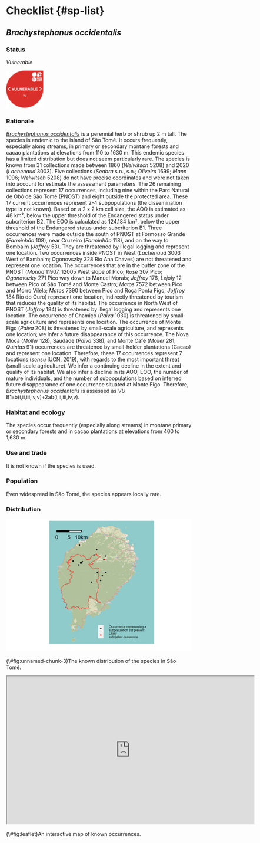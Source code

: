# Checklist {#sp-list}











## *Brachystephanus occidentalis*



### Status 

_Vulnerable_

<img src="./images/VU.png" width="20%" />

### Rationale

[*Brachystephanus occidentalis*](https://tropicos.org/name/100299918) is a perennial herb or shrub up 2 m tall. The species is endemic to the island of São Tomé. It occurs frequently, especially along streams, in primary or secondary montane forests and cacao plantations at elevations from 110 to 1630 m. This endemic species has a limited distribution but does not seem particularly rare. The species is known from 31 collections made between 1860 (*Welwitsch* 5208) and 2020 (*Lachenaud* 3003). Five collections (*Seabra* s.n., s.n.; *Oliveira* 1699; *Mann* 1096; *Welwitsch* 5208) do not have precise coordinates and were not taken into account for estimate the assessment parameters. The 26 remaining collections represent 17 occurrences, including nine within the Parc Natural de Obô de São Tomé (PNOST) and eight outside the protected area. These 17 current occurrences represent 2-4 subpopulations (the dissemination type is not known). Based on a 2 x 2 km cell size, the AOO is estimated as 48 km², below the upper threshold of the Endangered status under subcriterion B2. The EOO is calculated as 124.184 km², below the upper threshold of the Endangered status under subcriterion B1. Three occurrences were made outside the south of PNOST at Formosso Grande (*Farminhão* 108), near Cruzeiro (*Farminhão* 118), and on the way to Bombaim (*Joffroy* 53). They are threatened by illegal logging and represent one location. Two occurrences inside PNOST in West (*Lachenaud* 3003 West of Bambaim; Ogonovszky 328 Rio Ana Chaves) are not threatened and represent one location. The occurrences that are in the buffer zone of the PNOST (*Monod* 11907, 12005 West slope of Pico; *Rose* 307 Pico; *Ogonovszky* 271 Pico way down to Manuel Morais; *Joffroy* 176, *Lejoly* 12 between Pico of São Tomé and Monte Castro; *Matos* 7572 between Pico and Morro Vilela; *Matos* 7390 between Pico and Roça Ponta Figo; *Joffroy* 184 Rio do Ouro) represent one location, indirectly threatened by tourism that reduces the quality of its habitat. The occurrence in North West of PNOST (*Joffroy* 184) is threatened by illegal logging and represents one location. The occurrence of Chamiço (*Paiva* 1030) is threatened by small-scale agriculture and represents one location. The occurrence of Monte Figo (*Paiva* 208) is threatened by small-scale agriculture, and represents one location; we infer a future disappearance of this occurrence. The Nova Moca (*Moller* 128), Saudade (*Paiva* 338), and Monte Café (*Moller* 281; *Quintas* 91) occurrences are threatened by small-holder plantations (Cacao) and represent one location. Therefore, these 17 occurrences represent 7 locations (*sensu* IUCN, 2019), with regards to the most important threat (small-scale agriculture). We infer a continuing decline in the extent and quality of its habitat. We also infer a decline in its AOO, EOO, the number of mature individuals, and the number of subpopulations based on inferred future disappearance of one occurrence situated at Monte Figo. Therefore, *Brachystephanus occidentalis* is assessed as _VU_ B1ab(i,ii,iii,iv,v)+2ab(i,ii,iii,iv,v).


### Habitat and ecology

The species occur frequently (especially along streams) in montane primary or secondary forests and in cacao plantations at elevations from 400 to 1,630 m.

### Use and trade

It is not known if the species is used.

### Population

Even widespread in São Tomé, the species appears locally rare.


### Distribution




<div class="figure">
<img src="01-intro_files/figure-html/unnamed-chunk-3-1.png" alt="The known distribution of the species in São Tomé." width="672" />
<p class="caption">(\#fig:unnamed-chunk-3)The known distribution of the species in São Tomé.</p>
</div>


<div class="figure">
<iframe src="https://cepf-stp-threat-flora.netlify.app/img/leaflet" width="672" height="400px"></iframe>
<p class="caption">(\#fig:leaflet)An interactive map of known occurrences.</p>
</div>


